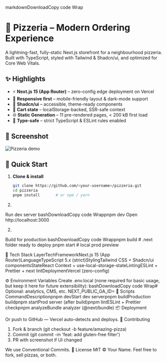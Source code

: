 markdownDownloadCopy code Wrap<!-- GitHub README.md – Pizzeria App -->
<!-- language: markdown -->

# 🍕 Pizzeria – Modern Ordering Experience

A lightning-fast, fully-static Next.js storefront for a neighbourhood pizzeria.  
Built with TypeScript, styled with Tailwind & Shadcn/ui, and optimized for Core Web Vitals.

## ✨ Highlights

- ⚡ **Next.js 15 (App Router)** – zero-config edge deployment on Vercel  
- 📱 **Responsive first** – mobile-friendly layout & dark-mode support  
- 🎯 **Shadcn/ui** – accessible, theme-ready components  
- 🛒 **Cart state** – localStorage-backed, SSR-safe context  
- 🌐 **Static Generation** – 11 pre-rendered pages, < 200 kB first load  
- 🧪 **Type-safe** – strict TypeScript & ESLint rules enabled  

## 📸 Screenshot

![Pizzeria demo]('')

## 🚀 Quick Start

1. **Clone & install**
   ```bash
   git clone https://github.com/<your-username>/pizzeria.git
   cd pizzeria
   pnpm install       # or npm / yarn

1. 
Run dev server
bashDownloadCopy code Wrappnpm dev
Open http://localhost:3000

2. 
Build for production
bashDownloadCopy code Wrappnpm build         # .next folder ready to deploy
pnpm start         # local prod preview


🧱 Tech Stack
LayerTechFrameworkNext.js 15 (App Router)LanguageTypeScript 5.x (strict)StylingTailwind CSS + Shadcn/ui componentsStateReact Context + use-local-storage-stateLintingESLint + Prettier + next lintDeploymentVercel (zero-config)

⚙️ Environment Variables
Create .env.local (none required for basic usage, but keep it here for future extensibility):
bashDownloadCopy code Wrap# Optional: analytics, CMS, etc.
NEXT_PUBLIC_GA_ID=
🧪 Scripts
CommandDescriptionpnpm devStart dev serverpnpm buildProduction buildpnpm startProd server (after build)pnpm lintESLint + Prettier checkpnpm analyzeBundle analyzer (@next/bundle)
📦 Deployment

Or push to GitHub — Vercel auto-detects and deploys.
🤝 Contributing

1. Fork & branch (git checkout -b feature/amazing-pizza)
2. Commit (git commit -m 'feat: add gluten-free filter')
3. PR with screenshot if UI changed

We use Conventional Commits.
📄 License
MIT © Your Name.
Feel free to fork, sell pizzas, or both.
